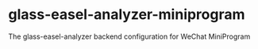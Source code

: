 # glass-easel-analyzer-miniprogram
The glass-easel-analyzer backend configuration for WeChat MiniProgram
